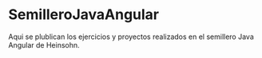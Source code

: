 # SemilleroJavaAngular
Aqui se plublican los ejercicios y proyectos realizados en el semillero Java Angular de Heinsohn.
